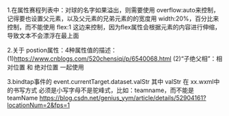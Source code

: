 1.在属性赛程列表中：对球的名字如果溢出，则需要使用 overflow:auto来控制，记得要也设置父元素，以及父元素的兄弟元素的的宽度用 width:20%，百分比来控制，而不能使用 flex:1 这边来控制，因为flex属性会根据元素的内容进行伸缩，导致文本不会漂浮在最上面

2.关于 postion属性：4种属性值的描述：
  (1)https://www.cnblogs.com/520chensiqi/p/6540068.html
  (2)“子绝父相”：相对位置  和 绝对位置 一起使用

3.bindtap事件的 event.currentTarget.dataset.valStr
其中 valStr 在 xx.wxml中的书写方式 必须是小写字母不是驼峰式，比如：teamname，而不能是teamName
https://blog.csdn.net/genius_yym/article/details/52904161?locationNum=2&fps=1